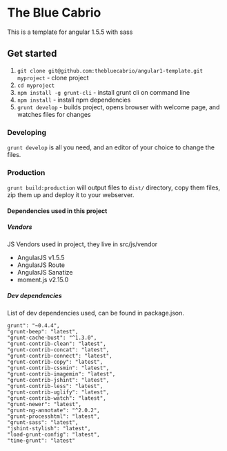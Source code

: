 # The Blue Cabrio

This is a template for angular 1.5.5 with sass

## Get started

1. `git clone git@github.com:thebluecabrio/angular1-template.git myproject` - clone project
2. `cd myproject`
3. `npm install -g grunt-cli` - install grunt cli on command line
4. `npm install` - install npm dependencies
5. `grunt develop` - builds project, opens browser with welcome page, and watches files for changes

### Developing

`grunt develop` is all you need, and an editor of your choice to change the files.

### Production
`grunt build:production` will output files to `dist/` directory, copy them files, zip them up and deploy it to your webserver.

#### Dependencies used in this project

##### Vendors
JS Vendors used in project, they live in src/js/vendor
- AngularJS v1.5.5
- AngularJS Route
- AngularJS Sanatize
- moment.js v2.15.0

##### Dev dependencies
List of dev dependencies used, can be found in package.json.

```
grunt": "~0.4.4",
"grunt-beep": "latest",
"grunt-cache-bust": "^1.3.0",
"grunt-contrib-clean": "latest",
"grunt-contrib-concat": "latest",
"grunt-contrib-connect": "latest",
"grunt-contrib-copy": "latest",
"grunt-contrib-cssmin": "latest",
"grunt-contrib-imagemin": "latest",
"grunt-contrib-jshint": "latest",
"grunt-contrib-less": "latest",
"grunt-contrib-uglify": "latest",
"grunt-contrib-watch": "latest",
"grunt-newer": "latest",    
"grunt-ng-annotate": "^2.0.2",
"grunt-processhtml": "latest",
"grunt-sass": "latest",
"jshint-stylish": "latest",
"load-grunt-config": "latest",
"time-grunt": "latest"
```
